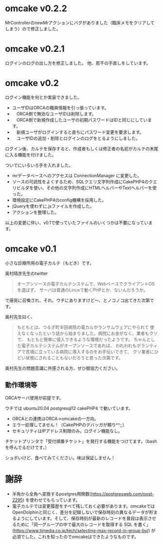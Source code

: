 # omcake v0.2.2

MrControllerのnewMrアクションにバグがありました（臨床メモをクリアしてしまう）ので修正しました。

# omcake v0.2.1

ログインのログの出し方を修正しました。
他、若干の手直しをしています。

# omcake v0.2

ログイン機能を何とか実装できました。

* ユーザIDはORCAの職員情報を引っ張っています。
* 　ORCA側で無効なユーザIDは削除します。
* 　ORCA側で新規作成したユーザの初期パスワードはIDと同じにしています。
* 　新規ユーザがログインすると直ちにパスワード変更を要求します。
* 　ユーザIDの追加・削除とログインのログをとるようにしました。

ログイン後、カルテを保存すると、作成者もしくは修正者の名前がカルテの末尾に入る機能を付けました。

ついでにいろいろ手を入れました。

* mrデータベースへのアクセスは ConnectionManager に変更した。
* ソースの可読性をよくするため、SQLクエリ文字列作成にCakePHP4のクエリビルダを使い、その他の文字列作成にHTMLヘルパーやTextヘルパーを使った。
* 環境設定にCakePHP4のconfig機構を採用した。
* jQueryを使わずに.jsファイルを作成した。
* アクションを整理した。

以上の変更に伴い、v0.1で使っていたファイルのいくつかは不要になっています。

# omcake v0.1

小さな診療所用の電子カルテ（もどき）です。

奥村晴彦先生のtwitter

>オープンソースの電子カルテシステムで、WebベースでクライアントOSを選ばず、
>サーバは普通のLinuxで動くPHPとか、ないんだろうか。

で唐突に召喚され、それ、ウチにありますけど〜、とノコノコ出てきた次第です。

奥村先生曰く、

>もともとは、つるぎ町半田病院の電カルがランサムウェアにやられて
>使えなくなったという話から始まりました。病院にお金がなく、業者もクソで、
>もともと簡単に侵入できるような環境だったようです。
>ちゃんとした電子カルテシステムがオープンソースであれば、
>われわれもボランティアで苦境に立っている病院に導入するのをお手伝いできて、
>クソ業者にひどい状態にされることもないだろうと思った次第です。

奥村先生の問題意識に共感される方、ぜひ御協力ください。

## 動作環境等

ORCAサーバ使用が前提です。

ウチでは
ubuntu20.04  postgresql12  cakePHP4
で動いています。

* ORCAとの連携はORCA→omcakeの一方向。
* エラー処理してません！（CakePHPのデバッガが頼り^^;;）
* セキュリティはIPアドレス制限のみ。ログイン機能なし。

チケットプリンタで「受付順番チケット」を発行する機能をつけてます。（bashを呼んでるだけです。）

ショボいけど、食べてみてください。味は保証しません！

# 謝辞

* 半角から全角へ変換するpostgres用関数(https://postgresweb.com/post-2295)
を使わせてもらっています。
* 電子カルテでは変更履歴をすべて残しておく必要があります。omcakeではOpenDolphinと同じく、差分を記録しないで保存時刻の異なるデータが貯まるようにしています。そして、保存時刻が最新のレコードを普段は表示させるために「同一グループの中で最大のレコードを取得する SQL を書く」(https://www.timedia.co.jp/tech/selecting-max-record-in-group-by/)
が必須でした。これを知ったのでomcakeはできたようなものです。

